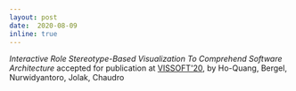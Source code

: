 ```yaml
--- 
layout: post 
date:  2020-08-09
inline: true
---
```

_Interactive Role Stereotype-Based Visualization To Comprehend Software Architecture_ accepted for publication at [VISSOFT'20](http://vissoft20.dcc.uchile.cl), by Ho-Quang, Bergel, Nurwidyantoro, Jolak, Chaudro


